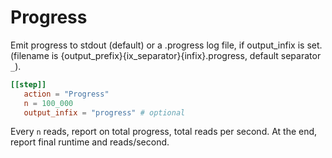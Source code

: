 
# Progress

Emit progress to stdout (default) or a .progress log file,
if output_infix is set. (filename is {output_prefix}{ix_separator}{infix}.progress, default separator `_`).

```toml
[[step]]
   action = "Progress"
   n = 100_000
   output_infix = "progress" # optional
```

Every `n` reads, report on total progress, total reads per second. 
At the end, report final runtime and reads/second.
